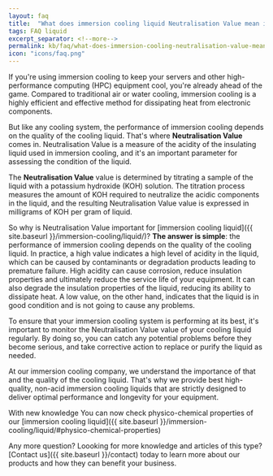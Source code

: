 ```yaml
---
layout: faq
title:  "What does immersion cooling liquid Neutralisation Value mean in practice?"
tags: FAQ liquid
excerpt_separator: <!--more-->
permalink: kb/faq/what-does-immersion-cooling-neutralisation-value-mean-in-practice
icon: "icons/faq.png"
---
```

If you're using immersion cooling to keep your servers and other high-performance computing (HPC) equipment cool, you're already ahead of the game. Compared to traditional air or water cooling, immersion cooling is a highly efficient and effective method for dissipating heat from electronic components.
<!--more-->
But like any cooling system, the performance of immersion cooling depends on the quality of the cooling liquid. That's where **Neutralisation Value** comes in. Neutralisation Value is a measure of the acidity of the insulating liquid used in immersion cooling, and it's an important parameter for assessing the condition of the liquid.

The **Neutralisation Value** value is determined by titrating a sample of the liquid with a potassium hydroxide (KOH) solution. The titration process measures the amount of KOH required to neutralize the acidic components in the liquid, and the resulting Neutralisation Value value is expressed in milligrams of KOH per gram of liquid.

So why is Neutralisation Value important for [immersion cooling liquid]({{ site.baseurl }}/immersion-cooling/liquid/)? **The answer is simple**: the performance of immersion cooling depends on the quality of the cooling liquid. In practice, a high value indicates a high level of acidity in the liquid, which can be caused by contaminants or degradation products leading to premature failure. High acidity can cause corrosion, reduce insulation properties and ultimately reduce the service life of your equipment. It can also degrade the insulation properties of the liquid, reducing its ability to dissipate heat. A low value, on the other hand, indicates that the liquid is in good condition and is not going to cause any problems.

To ensure that your immersion cooling system is performing at its best, it's important to monitor the Neutralisation Value value of your cooling liquid regularly. By doing so, you can catch any potential problems before they become serious, and take corrective action to replace or purify the liquid as needed.

At our immersion cooling company, we understand the importance of that and the quality of the cooling liquid. That's why we provide best high-quality, non-acid immersion cooling liquids that are strictly designed to deliver optimal performance and longevity for your equipment.

With new knowledge You can now check physico-chemical properties of our [immersion cooling liquid]({{ site.baseurl }}/immersion-cooling/liquid/#physico-chemical-properties)

Any more question? Loooking for more knowledge and articles of this type? [Contact us]({{ site.baseurl }}/contact) today to learn more about our products and how they can benefit your business.

